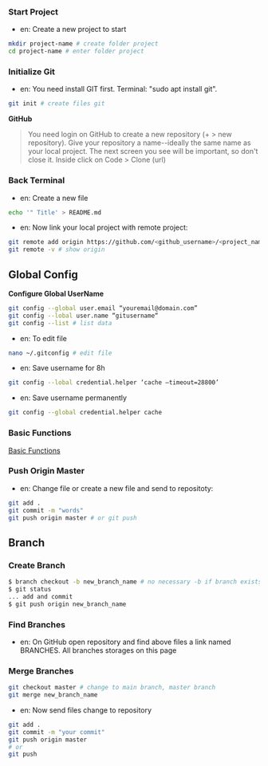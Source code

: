 ### Start Project

* en: Create a new project to start
```bash
mkdir project-name # create folder project
cd project-name # enter folder project
```

### Initialize Git

* en: You need install GIT first. Terminal: "sudo apt install git".

```bash
git init # create files git
```

**GitHub**

> You need login on GitHub to create a new repository (+ > new repository).
> Give your repository a name--ideally the same name as your local project.
> The next screen you see will be important, so don't close it.
> Inside click on Code > Clone (url)

### Back Terminal

* en: Create a new file
```bash
echo '" Title' > README.md
```

* en: Now link your local project with remote project:
```bash
git remote add origin https://github.com/<github_username>/<project_name>.git
git remote -v # show origin 
```

## Global Config

**Configure Global UserName**

```bash
git config --global user.email “youremail@domain.com”
git config --lobal user.name “gitusername“
git config --list # list data
```
* en: To edit file
```bash
nano ~/.gitconfig # edit file
```

* en: Save username for 8h
```bash
git config --lobal credential.helper ‘cache –timeout=28800’
```

* en: Save username permanently
```bash
git config --global credential.helper cache
```
 
### Basic Functions

[Basic Functions](https://www.gnial.com.br/gnialhelp/git-and-github-basic-functions/)

### Push Origin Master

* en: Change file or create a new file and send to repositoty:

```bash
git add .
git commit -m "words"
git push origin master # or git push
```

## Branch

### Create Branch

```bash
$ branch checkout -b new_branch_name # no necessary -b if branch exists
$ git status
... add and commit
$ git push origin new_branch_name
```

### Find Branches

* en: On GitHub open repository and find above files a link named BRANCHES.
All branches storages on this page

### Merge Branches

```bash
git checkout master # change to main branch, master branch
git merge new_branch_name
```

* en: Now send files change to repository

```bash
git add .
git commit -m "your commit"
git push origin master
# or
git push
```

